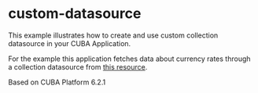 # custom-datasource
This example illustrates how to create and use custom collection datasource in your CUBA Application.

For the example this application fetches data about currency rates through a collection datasource from [this resource](http://fixer.io/).

Based on CUBA Platform 6.2.1
